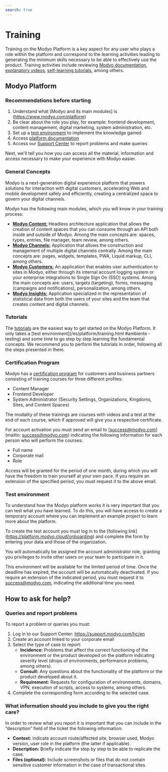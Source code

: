 ```yaml
---
search: true
---
```


# Training

Training on the Modyo Platform is a key aspect for any user who plays a role within the platform and correspond to the learning activities leading to generating the minimum skills necessary to be able to effectively use the product. Training activities include reviewing [Modyo documentation](/en/platform), [explanatory videos](https://www.youtube.com/channel/UCfss-k1zmkszMoNKzYRoGew), [self-learning tutorials](/en/platform/tutorials), among others.

## Modyo Platform

### Recommendations before starting
1. Understand what [Modyo and its main modules] is (https://www.modyo.com/platform)
2. Be clear about the role you play, for example: frontend development, content management, digital marketing, system administration, etc.
3. Set up a [test environment](https://platform.modyo.cloud/onboarding) to implement the knowledge gained
4. Access [platform documentation](/en/platform/core)
5. Access our [Support Center](https://support.modyo.com/hc/en) to report problems and make queries

Next, we'll tell you how you can access all the material, information and access necessary to make your experience with Modyo easier.

### General Concepts
Modyo is a next-generation digital experience platform that powers solutions for interaction with digital customers, accelerating Web and mobile development safely and efficiently, creating a centralized space to govern your digital channels.

Modyo has the following main modules, which you will know in your training process:
- [**Modyo Content:**](/en/platform/content) Headless architecture application that allows the creation of content spaces that you can consume through an API both inside and outside of Modyo. Among the main concepts are: spaces, types, entries, file manager, team review, among others.
- [**Modyo Channels:**](/en/platform/channels) Application that allows the construction and management of multiple digital channels centrally. Among the main concepts are: pages, widgets, templates, PWA, Liquid markup, CLI, among others.
- [**Modyo Customers:**](/en/platform/customers) An application that enables user authentication to sites in Modyo, either through its internal account logging system or your enterprise integrations to Single Sign On (SSO) systems. Among the main concepts are: users, targets (targeting), forms, messaging (campaigns and notifications), personalization, among others.
- [**Modyo Insights:**](/en/platform/insights) Application specialized in the representation of statistical data from both the users of your sites and the team that creates content and digital channels.

### Tutorials
The [tutorials](/en/platform/tutorials) are the easiest way to get started on the Modyo Platform. It only takes a [test environment](/es/platform/training.html #ambiente -testing) and some time to go step by step learning the fundamental concepts.
We recommend you to perform the tutorials in order, following all the steps presented in them.

### Certification Program
Modyo has a [certification program](https://training.modyo.com/catalog) for customers and business partners consisting of training courses for three different profiles:
- Content Manager
- Frontend Developer
- System Administrator (Security Settings, Organizations, Kingdoms, Sites, and Content Spaces)

The modality of these trainings are courses with videos and a test at the end of each course, which if approved will give you a respective certificate.

For account activation you must send an email to [success@modyo.com](mailto: success@modyo.com) indicating the following information for each person who will perform the courses:
- Full name
- Corporate mail
- Role

Access will be granted for the period of one month, during which you will have the freedom to train yourself at your own pace. If you require an extension of the specified period, you must request it to the above email.

### Test environment
To understand how the Modyo platform works it is very important that you can test what you have learned. To do this, you will have access to create a temporary account where you can implement an example project to learn more about the platform.

To create the test account you must log in to the [following link] (https://platform.modyo.cloud/onboarding) and complete the form by entering your data and those of the organization.

You will automatically be assigned the account administrator role, granting you privileges to invite other users on your team to participate in it.

This environment will be available for the limited period of time. Once the deadline has expired, the account will be automatically deactivated. If you require an extension of the indicated period, you must request it to [success@modyo.com](mailto:success@modyo.com), indicating the additional time you need.

## How to ask for help?

### Queries and report problems
To report a problem or queries you must:
1. Log in to our Support Center: https://support.modyo.com/hc/en
2. Create an account linked to your corporate email
3. Select the type of case to report:
    - **Incidence:** Problems that affect the correct functioning of the environment or the product developed on the platform indicating severity level (drops of environments, performance problems, among others).
    - **Consult:** Any questions about the functionality of the platform or the product developed about it.
    - **Requirement:** Requests for configuration of environments, domains, VPN, execution of scripts, access to systems, among others.
4. Complete the corresponding form according to the selected case.

### What information should you include to give you the right care?
In order to review what you report it is important that you can include in the “description” field of the ticket the following information:
- **Context:** indicate account route/affected site, browser used, Modyo version, user role in the platform (the latter if applicable).
- **Description:** Briefly indicate the step by step to be able to replicate the case.
- **Files (optional):** Include screenshots or files that do not contain sensitive customer information in the case of transactional sites.